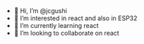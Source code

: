 - 👋 Hi, I’m @jcgushi
- 👀 I’m interested in react and also in ESP32
- 🌱 I’m currently learning react
- 💞️ I’m looking to collaborate on react

<!---
jcgushi/jcgushi is a ✨ special ✨ repository because its `README.md` (this file) appears on your GitHub profile.
You can click the Preview link to take a look at your changes.
--->
